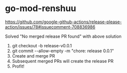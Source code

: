 # go-mod-renshuu

<https://github.com/google-github-actions/release-please-action/issues/78#issuecomment-708836986>

Solved "No merged release PR found" with above solution

1. git checkout -b release-v0.0.1
2. git commit --allow-empty -m "chore: release 0.0.1"
3. Create and merge PR
4. Subsequent merged PRs will create the release PR
5. Profit!
